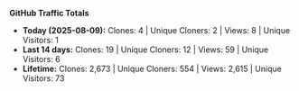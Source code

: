 
**GitHub Traffic Totals**

- **Today (2025-08-09):** Clones: 4 | Unique Cloners: 2 | Views: 8 | Unique Visitors: 1
- **Last 14 days:** Clones: 19 | Unique Cloners: 12 | Views: 59 | Unique Visitors: 6
- **Lifetime:** Clones: 2,673 | Unique Cloners: 554 | Views: 2,615 | Unique Visitors: 73

